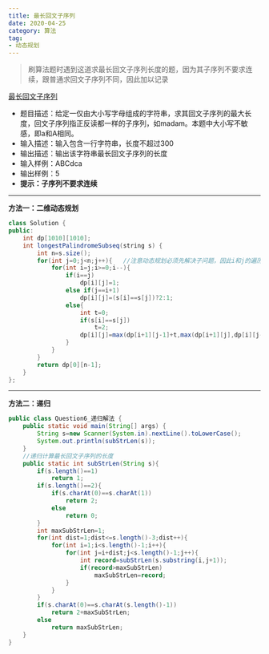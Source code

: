 ```yaml
---
title: 最长回文子序列
date: 2020-04-25
category: 算法
tag:
- 动态规划
---
```


> 刷算法题时遇到这道求最长回文子序列长度的题，因为其子序列不要求连续，跟普通求回文子序列不同，因此加以记录

<!--more-->

[最长回文子序列](https://leetcode-cn.com/problems/longest-palindromic-subsequence/)

* 题目描述：给定一仅由大小写字母组成的字符串，求其回文子序列的最大长度，回文子序列指正反读都一样的子序列，如madam。本题中大小写不敏感，即a和A相同。
* 输入描述：输入包含一行字符串，长度不超过300
* 输出描述：输出该字符串最长回文子序列的长度
* 输入样例：ABCdca
* 输出样例：5
* **提示：子序列不要求连续**
***

**方法一：二维动态规划**
```java
class Solution {
public:
    int dp[1010][1010];
    int longestPalindromeSubseq(string s) {
        int n=s.size();
        for(int j=0;j<n;j++){	//注意动态规划必须先解决子问题，因此i和j的遍历顺序必须是这样的（i左边界，j右边界）
            for(int i=j;i>=0;i--){
                if(i==j)
                    dp[i][j]=1;
                else if(j==i+1)
                    dp[i][j]=(s[i]==s[j])?2:1;
                else{
                    int t=0;
                    if(s[i]==s[j])
                        t=2;
                    dp[i][j]=max(dp[i+1][j-1]+t,max(dp[i+1][j],dp[i][j-1]));
                }
            }
        }
        return dp[0][n-1];
    }
};


```
***
**方法二：递归**
```java
public class Question6_递归解法 {
    public static void main(String[] args) {
        String s=new Scanner(System.in).nextLine().toLowerCase();
        System.out.println(subStrLen(s));
    }
    //递归计算最长回文子序列的长度
    public static int subStrLen(String s){
        if(s.length()==1)
            return 1;
        if(s.length()==2){
            if(s.charAt(0)==s.charAt(1))
                return 2;
            else
                return 0;
        }
        int maxSubStrLen=1;
        for(int dist=1;dist<=s.length()-3;dist++){
            for(int i=1;i<s.length()-1;i++){
                for(int j=i+dist;j<s.length()-1;j++){
                    int record=subStrLen(s.substring(i,j+1));
                    if(record>maxSubStrLen)
                        maxSubStrLen=record;
                }
            }
        }
        if(s.charAt(0)==s.charAt(s.length()-1))
            return 2+maxSubStrLen;
        else
            return maxSubStrLen;
    }
}
```